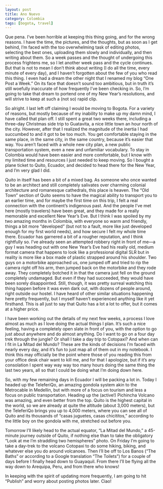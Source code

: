```yaml
---
layout: post
title: Ano Nuevo
category: Colombia
tags: [bogota, travel]
---
```


Que pena. I’ve been horrible at keeping this thing going, and for the wrong reasons. I have the time, the pictures, and the thoughts, but as soon as I get behind, I’m faced with the too overwhelming task of editing photos, selecting the best ones, uploading them slowly and individually, and then writing about them. So a week passes and the thought of undergoing this process frightens me, so I let another week pass and the cycle continues. But that is not to mean I don’t think about writing (I do all the time, every minute of every day), and I haven’t forgotten about the few of you who read this thing.  I even had a dream the other night that I renamed my blog “One Post a Week.” On its face that doesn’t sound too ambitious, but in truth it’s still woefully inaccurate of how frequently I’ve been checking in. So, I’m going to take that dream to portend one of my New Year’s resolutions, and will strive to keep at such a (not so) rapid clip.

So alright. I last left off claiming I would be moving to Bogota. For a variety of reasons, but mostly because of my inability to make up my damn mind, I have called that plan off. I still spent a great two weeks there, including a three-day Christmas side trip to Guatavita, a nice little town an hour north of the city. However, after that I realized the magnitude of the inertia I had succumbed to and it got to be too much. You get comfortable staying in the same place, in the same city, in the same country, because it’s easier that way. You aren’t faced with a whole new city plan, a new public transportation system, even a new and unfamiliar vocabulary. To stay in Colombia would have been easier and more comfortable, but I know with my limited time and resources I just needed to keep moving. So I bought a plane ticket to Quito, Ecuador, and decided to head there for the New Year, and I’m very glad I did.

Quito in itself has been a bit of a mixed bag. As someone who once wanted to be an architect and still completely salivates over charming colonial architecture and romanesque cathedrals, this place is heaven. The “Old Town” section of Quito seems to have the magical ability to transport you to an earlier time, and for maybe the first time on this trip, I felt a real connection with the continent’s indigenous past. And the people I’ve met here (mostly travelers) have been great, and they made for a really memorable and excellent New Year’s Eve. But I think I was spoiled by my two amazing months in Colombia, with everyone so warm and friendly, things a bit more “developed” (but not to a fault, more like just developed enough for my first world needs), and how secure I felt my whole time there. Ecuador has garnered a bit of a rougher reputation, and I think rightfully so. I’ve already seen an attempted robbery right in front of me—a guy I was heading out with one New Year’s Eve had his really old, medium format camera that happens to look like a professional digital SLR but in reality is more like a box made of plastic strapped around his shoulder. Two guys on a motorbike approached us, one jumped off and tried to rip the camera right off his arm, then jumped back on the motorbike and they rode away. They completely botched it in that the camera just fell on the ground completely undamaged. But even if they had succeeded, they would have been sorely disappointed. Still, though, it was pretty surreal watching this thing happen before it was even dark out, with dozens of people around, right outside our hostel. I have heard of other similar situations happening here pretty frequently, but I myself haven’t experienced anything like it yet firsthand. This is all just to say that Quito has a lot a lot to offer, but it comes at a higher price.

I have been working out the details of my next few weeks, a process I love almost as much as I love doing the actual things I plan. It’s such a nice feeling, having a completely open slate in front of you, with the option to go just about anywhere and do almost anything. Do I want to go on a four day trek through the jungle? Or shall I take a day trip to Cotopaxi? And when can I fit in La Mitad del Mundo? These are the kinds of decisions I’m faced with nearly every day, and it’s fun to just map all of them out in my notebook. I think this may officially be the point where those of you reading this from your office desk chair want to kill me, and for that I apologize, but if it’s any consolation I spent way way way too many hours doing the same thing the last two years, all so that I could be doing what I’m doing down here.

So, with my few remaining days in Ecuador I will be packing a lot in. Today I headed up the TeleferiQo, an amazing gondola system akin to the Metrocable in Medellin, but with more of a focus on tourism and less a focus on public transportation. Heading up the (active!) Pichincha Volcano was amazing, and even better from the top. Quito is the highest capital in the world, so we are already at quite the altitude (about 3,000 meters), but the TeleferiQo brings you up to 4,000 meters, where you can see all of Quito and its thousands of “casas juguetes, casas chicititos,” according to the little boy on the gondola with me, stretched out before you.

Tomorrow I’ll likely head to the actual equator, “La Mitad del Mundo,” a 45-minute journey outside of Quito, if nothing else than to take the obligatory “Look at me I’m straddling two hemispheres” photo. On Friday I’m going to take a day-trek to the volcano Cotopaxi to do some hiking, biking, and whatever else you do around volcanoes. Then I’ll be off to Los Banos (“The Baths” or according to a Google translation “The Toilets”) for a couple of days before I finally head down to Guayaquil. From there I’ll be flying all the way down to Arequipa, Peru, and from there who knows!

In keeping with the spirit of updating more frequently, I am going to hit “Publish” and worry about posting photos later. Ciao!
